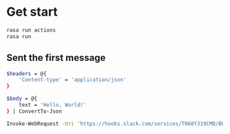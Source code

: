 # Get start
```bash
rasa run actions
rasa run
```

## Sent the first message
```bash
$headers = @{
    'Content-type' = 'application/json'
}

$body = @{
    text = 'Hello, World!'
} | ConvertTo-Json

Invoke-WebRequest -Uri 'https://hooks.slack.com/services/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' -Method Post -Headers $headers -Body $body
```
